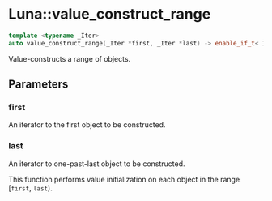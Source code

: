 # Luna::value_construct_range

```c++
template <typename _Iter>
auto value_construct_range(_Iter *first, _Iter *last) -> enable_if_t< Impl::value_construct_range_is_value_type_trivial< _Iter >::value, void >
```

Value-constructs a range of objects. 



## Parameters
### first
An iterator to the first object to be constructed. 

### last
An iterator to one-past-last object to be constructed.


This function performs value initialization on each object in the range [`first`, `last`). 

